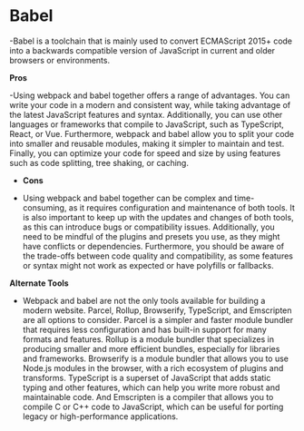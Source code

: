 # Babel

-Babel is a toolchain that is mainly used to convert ECMAScript 2015+ code into a backwards compatible version of JavaScript in current and older browsers or environments.

**Pros**

-Using webpack and babel together offers a range of advantages. You can write your code in a modern and consistent way, while taking advantage of the latest JavaScript features and syntax. Additionally, you can use other languages or frameworks that compile to JavaScript, such as TypeScript, React, or Vue. Furthermore, webpack and babel allow you to split your code into smaller and reusable modules, making it simpler to maintain and test. Finally, you can optimize your code for speed and size by using features such as code splitting, tree shaking, or caching.

- **Cons**

- Using webpack and babel together can be complex and time-consuming, as it requires configuration and maintenance of both tools. It is also important to keep up with the updates and changes of both tools, as this can introduce bugs or compatibility issues. Additionally, you need to be mindful of the plugins and presets you use, as they might have conflicts or dependencies. Furthermore, you should be aware of the trade-offs between code quality and compatibility, as some features or syntax might not work as expected or have polyfills or fallbacks.

**Alternate Tools**

- Webpack and babel are not the only tools available for building a modern website. Parcel, Rollup, Browserify, TypeScript, and Emscripten are all options to consider. Parcel is a simpler and faster module bundler that requires less configuration and has built-in support for many formats and features. Rollup is a module bundler that specializes in producing smaller and more efficient bundles, especially for libraries and frameworks. Browserify is a module bundler that allows you to use Node.js modules in the browser, with a rich ecosystem of plugins and transforms. TypeScript is a superset of JavaScript that adds static typing and other features, which can help you write more robust and maintainable code. And Emscripten is a compiler that allows you to compile C or C++ code to JavaScript, which can be useful for porting legacy or high-performance applications.
